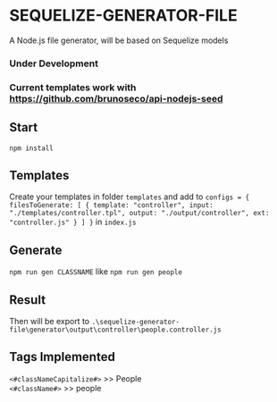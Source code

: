 # SEQUELIZE-GENERATOR-FILE
A Node.js file generator, will be based on Sequelize models

### Under Development
### Current templates work with https://github.com/brunoseco/api-nodejs-seed

## Start
`npm install`

## Templates
Create your templates in folder `templates` and add to `configs = { filesToGenerate: [ { template: "controller", input: "./templates/controller.tpl", output: "./output/controller", ext: "controller.js" } ] }` in `index.js`

## Generate
`npm run gen CLASSNAME` like `npm run gen people`

## Result
Then will be export to `.\sequelize-generator-file\generator\output\controller\people.controller.js`

## Tags Implemented
`<#classNameCapitalize#>` >> People <br />
`<#className#>` >> people <br />

